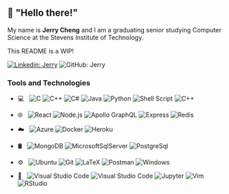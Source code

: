 ## 👋 "Hello there!" 

My name is **Jerry Cheng** and I am a graduating senior studying Computer Science at the Stevens Institute of Technology.

This README is a WIP!

[![Linkedin: Jerry](https://img.shields.io/badge/-Jerry_Cheng-blue?style=flat-square&logo=Linkedin&logoColor=white&link=https://www.linkedin.com/in/jerry-t-cheng//)](https://www.linkedin.com/in/jerry-t-cheng//)
![GitHub: Jerry](https://img.shields.io/github/followers/Jerrytd579?style=social)


### Tools and Technologies
<!-- ![React](https://img.shields.io/badge/-ReactJs-61DAFB?logo=react&logoColor=white&style=for-the-badge) -->
<!--     ![React](https://img.shields.io/badge/-ReactJs-61DAFB?logo=react&logoColor=white&style=plastic) -->
- 💻 &nbsp;
![C](https://img.shields.io/badge/-c-A8B9CC?logo=c&logoColor=white&style=for-the-badge)
![C++](https://img.shields.io/badge/c++-%2300599C.svg?style=for-the-badge&logo=c%2B%2B&logoColor=white)
![C#](https://img.shields.io/badge/c%20sharp-239120?style=for-the-badge&logo=c+sharp&logoColor=white)
![Java](https://img.shields.io/badge/java-%23ED8B00.svg?style=for-the-badge&logo=java&logoColor=white)
![Python](https://img.shields.io/badge/python-3670A0?style=for-the-badge&logo=python&logoColor=ffdd54)
![Shell Script](https://img.shields.io/badge/shell_script-%23121011.svg?style=for-the-badge&logo=gnu-bash&logoColor=white)
![C++](https://img.shields.io/badge/r-276DC3.svg?style=for-the-badge&logo=r&logoColor=white)

- 🌐 &nbsp;
![React](https://img.shields.io/static/v1?style=for-the-badge&message=React&color=222222&logo=React&logoColor=61DAFB&label=)
![Node.js](https://img.shields.io/static/v1?style=for-the-badge&message=Node.js&color=339933&logo=Node.js&logoColor=FFFFFF&label=)
![Apollo GraphQL](https://img.shields.io/static/v1?style=for-the-badge&message=Apollo+GraphQL&color=311C87&logo=Apollo+GraphQL&logoColor=FFFFFF&label=)
![Express](https://img.shields.io/static/v1?style=for-the-badge&message=Express&color=000000&logo=Express&logoColor=FFFFFF&label=)
![Redis](https://img.shields.io/static/v1?style=for-the-badge&message=Redis&color=DC382D&logo=Redis&logoColor=FFFFFF&label=)

- ☁️ &nbsp;
![Azure](https://img.shields.io/static/v1?style=for-the-badge&message=Microsoft+Azure&color=0078D4&logo=MicrosoftAzure&logoColor=FFFFFF&label=)
![Docker](https://img.shields.io/static/v1?style=for-the-badge&message=Docker&color=2496ED&logo=Docker&logoColor=FFFFFF&label=)
![Heroku](https://img.shields.io/static/v1?style=for-the-badge&message=Heroku&color=430098&logo=Heroku&logoColor=FFFFFF&label=)
      
- 🛢 &nbsp;
![MongoDB](https://img.shields.io/static/v1?style=for-the-badge&message=MongoDB&color=47A248&logo=MongoDB&logoColor=FFFFFF&label=)
![MicrosoftSqlServer](https://img.shields.io/static/v1?style=for-the-badge&message=Microsoft%20SQL%20Server&color=CC2927&logo=MicrosoftSqlServer&logoColor=FFFFFF&label=)
![PostgreSql](https://img.shields.io/static/v1?style=for-the-badge&message=PostgreSQL&color=4169E1&logo=PostgreSql&logoColor=FFFFFF&label=)

- ⚙️ &nbsp;
![Ubuntu](https://img.shields.io/static/v1?style=for-the-badge&message=Ubuntu&color=E95420&logo=Ubuntu&logoColor=FFFFFF&label=)
![Git](https://img.shields.io/static/v1?style=for-the-badge&message=Git&color=F05032&logo=Git&logoColor=FFFFFF&label=)
![LaTeX](https://img.shields.io/static/v1?style=for-the-badge&message=LaTeX&color=008080&logo=LaTeX&logoColor=FFFFFF&label=)
![Postman](https://img.shields.io/static/v1?style=for-the-badge&message=Postman&color=FF6C37&logo=Postman&logoColor=FFFFFF&label=)
![Windows](https://img.shields.io/static/v1?style=for-the-badge&message=Windows&color=0078D6&logo=Windows&logoColor=FFFFFF&label=)
  
- 🔧 &nbsp;
![Visual Studio Code](https://img.shields.io/static/v1?style=for-the-badge&message=Visual+Studio+Code&color=007ACC&logo=Visual+Studio+Code&logoColor=FFFFFF&label=)
![Visual Studio Code](https://img.shields.io/static/v1?style=for-the-badge&message=Visual+Studio&color=5C2D91&logo=Visual+Studio&logoColor=FFFFFF&label=)
![Jupyter](https://img.shields.io/static/v1?style=for-the-badge&message=Jupyter&color=F37626&logo=Jupyter&logoColor=FFFFFF&label=)
![Vim](https://img.shields.io/static/v1?style=for-the-badge&message=Vim&color=019733&logo=Vim&logoColor=FFFFFF&label=)
![RStudio](https://img.shields.io/static/v1?style=for-the-badge&message=rstudio&color=75AADB&logo=rstudio&logoColor=FFFFFF&label=)

<!---
Jerrytd579/Jerrytd579 is a ✨ special ✨ repository because its `README.md` (this file) appears on your GitHub profile.
You can click the Preview link to take a look at your changes.
--->
